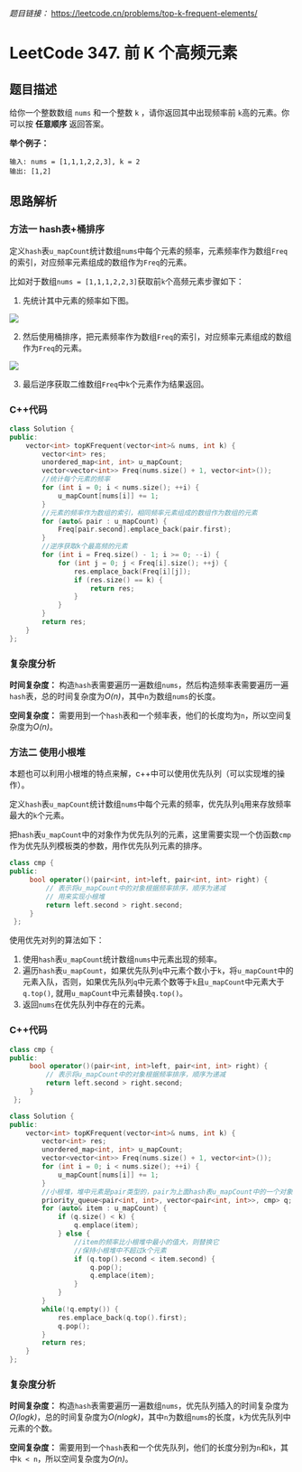 *题目链接：* https://leetcode.cn/problems/top-k-frequent-elements/

# LeetCode 347. 前 K 个高频元素

## 题目描述

给你一个整数数组 `nums` 和一个整数 `k` ，请你返回其中出现频率前 `k`高的元素。你可以按 **任意顺序** 返回答案。

**举个例子：**

```
输入: nums = [1,1,1,2,2,3], k = 2
输出: [1,2]
```

## 思路解析

### 方法一 hash表+桶排序

定义`hash`表`u_mapCount`统计数组`nums`中每个元素的频率，元素频率作为数组`Freq`的索引，对应频率元素组成的数组作为`Freq`的元素。

比如对于数组`nums = [1,1,1,2,2,3]`获取前`k`个高频元素步骤如下：

1. 先统计其中元素的频率如下图。

![](https://gitee.com/ldtech007/picture/raw/master/pic/lc-0347-01.png)

2. 然后使用桶排序，把元素频率作为数组`Freq`的索引，对应频率元素组成的数组作为`Freq`的元素。

![](https://gitee.com/ldtech007/picture/raw/master/pic/lc-0347-02.png)

3. 最后逆序获取二维数组`Freq`中`k`个元素作为结果返回。


### C++代码

```cpp
class Solution {
public:
    vector<int> topKFrequent(vector<int>& nums, int k) {
        vector<int> res;
        unordered_map<int, int> u_mapCount;
        vector<vector<int>> Freq(nums.size() + 1, vector<int>());
        //统计每个元素的频率
        for (int i = 0; i < nums.size(); ++i) {
            u_mapCount[nums[i]] += 1; 
        }
        //元素的频率作为数组的索引，相同频率元素组成的数组作为数组的元素
        for (auto& pair : u_mapCount) {
            Freq[pair.second].emplace_back(pair.first);
        }
        //逆序获取k个最高频的元素
        for (int i = Freq.size() - 1; i >= 0; --i) {
            for (int j = 0; j < Freq[i].size(); ++j) {
                res.emplace_back(Freq[i][j]);
                if (res.size() == k) {
                    return res;
                }
            }
        }
        return res;
    }
};
```

### 复杂度分析

**时间复杂度：** 构造`hash`表需要遍历一遍数组`nums`，然后构造频率表需要遍历一遍`hash`表，总的时间复杂度为*O(n)*，其中`n`为数组`nums`的长度。

**空间复杂度：** 需要用到一个`hash`表和一个频率表，他们的长度均为`n`，所以空间复杂度为*O(n)*。

### 方法二 使用小根堆

本题也可以利用小根堆的特点来解，c++中可以使用优先队列（可以实现堆的操作）。

定义`hash`表`u_mapCount`统计数组`nums`中每个元素的频率，优先队列`q`用来存放频率最大的`k`个元素。

把`hash`表`u_mapCount`中的对象作为优先队列的元素，这里需要实现一个仿函数`cmp`作为优先队列模板类的参数，用作优先队列元素的排序。

```cpp
class cmp {
public:
     bool operator()(pair<int, int>left, pair<int, int> right) {
         // 表示将u_mapCount中的对象根据频率排序，顺序为递减
         // 用来实现小根堆
         return left.second > right.second;
     }
 };
```

使用优先对列的算法如下：

1. 使用`hash`表`u_mapCount`统计数组`nums`中元素出现的频率。
2. 遍历`hash`表`u_mapCount`，如果优先队列`q`中元素个数小于`k`，将`u_mapCount`中的元素入队，否则，如果优先队列`q`中元素个数等于`k`且`u_mapCount`中元素大于`q.top()`, 就用`u_mapCount`中元素替换`q.top()`。
3. 返回`nums`在优先队列中存在的元素。

### C++代码

```cpp
class cmp {
public:
     bool operator()(pair<int, int>left, pair<int, int> right) {
         // 表示将u_mapCount中的对象根据频率排序，顺序为递减
         return left.second > right.second;
     }
 };

class Solution {
public:
    vector<int> topKFrequent(vector<int>& nums, int k) {
        vector<int> res;
        unordered_map<int, int> u_mapCount;
        vector<vector<int>> Freq(nums.size() + 1, vector<int>());
        for (int i = 0; i < nums.size(); ++i) {
            u_mapCount[nums[i]] += 1; 
        }
        //小根堆，堆中元素是pair类型的，pair为上面hash表u_mapCount中的一个对象
        priority_queue<pair<int, int>, vector<pair<int, int>>, cmp> q;
        for (auto& item : u_mapCount) {
            if (q.size() < k) {
                q.emplace(item);
            } else {
                //item的频率比小根堆中最小的值大，则替换它
                //保持小根堆中不超过k个元素
                if (q.top().second < item.second) {
                    q.pop();
                    q.emplace(item);
                } 
            }
        }
        while(!q.empty()) {
            res.emplace_back(q.top().first);
            q.pop();
        }
        return res;
    }
};
```

### 复杂度分析

**时间复杂度：** 构造`hash`表需要遍历一遍数组`nums`，优先队列插入的时间复杂度为*O(logk)*，总的时间复杂度为*O(nlogk)*，其中`n`为数组`nums`的长度，`k`为优先队列中元素的个数。

**空间复杂度：** 需要用到一个`hash`表和一个优先队列，他们的长度分别为`n`和`k`，其中`k < n`，所以空间复杂度为*O(n)*。


